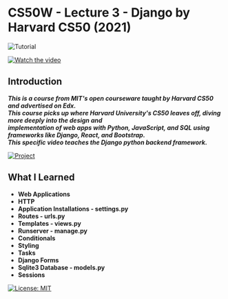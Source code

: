 # CS50W - Lecture 3 - Django by Harvard CS50 (2021)

![Tutorial](https://img.shields.io/badge/Tutorial-lightorange)

[![Watch the video](https://img.youtube.com/vi/w8q0C-C1js4/0.jpg)](https://www.youtube.com/watch?v=w8q0C-C1js4)

## Introduction
***This is a course from MIT's open courseware taught by Harvard CS50 and advertised on Edx.  <br>
This course picks up where Harvard University's CS50 leaves off, diving more deeply into the design and <br>
implementation of web apps with Python, JavaScript, and SQL using frameworks like Django, React, and Bootstrap. <br>
This specific video teaches the Django python backend framework.***

[![Project](https://img.shields.io/badge/Click%20Here%20To%20See%20My%20Project!-pink)](https://github.com/thespcrewroy/TutorialHell/tree/main/WebDevelopment/Django/Project/Lecture3)

## What I Learned
* **Web Applications**
* **HTTP**
* **Application Installations - settings.py**
* **Routes - urls.py**
* **Templates - views.py**
* **Runserver - manage.py**
* **Conditionals**
* **Styling**
* **Tasks**
* **Django Forms**
* **Sqlite3 Database - models.py**
* **Sessions**

[![License: MIT](https://img.shields.io/badge/License-MIT%202024-orange.svg)](https://opensource.org/license/mit)
